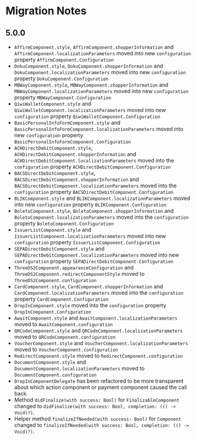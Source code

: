 #  Migration Notes

## 5.0.0

- `AffirmComponent.style`, `AffirmComponent.shopperInformation` and `AffirmComponent.localizationParameters` moved into new `configuration` property `AffirmComponent.Configuration`
- `DokuComponent.style`, `DokuComponent.shopperInformation` and `DokuComponent.localizationParameters` moved into new `configuration` property `DokuComponent.Configuration`
- `MBWayComponent.style`, `MBWayComponent.shopperInformation` and `MBWayComponent.localizationParameters` moved into new `configuration` property `MBWayComponent.Configuration`
- `QiwiWalletComponent.style` and `QiwiWalletComponent.localizationParameters` moved into new `configuration` property `QiwiWalletComponent.Configuration`
- `BasicPersonalInfoFormComponent.style` and `BasicPersonalInfoFormComponent.localizationParameters` moved into new `configuration` property `BasicPersonalInfoFormComponent.Configuration`
- `ACHDirectDebitComponent.style`, `ACHDirectDebitComponent.shopperInformation` and `ACHDirectDebitComponent.localizationParameters` moved into the `configuration` property `ACHDirectDebitComponent.Configuration`
- `BACSDirectDebitComponent.style`, `BACSDirectDebitComponent.shopperInformation` and `BACSDirectDebitComponent.localizationParameters` moved into the `configuration` property `BACSDirectDebitComponent.Configuration`
- `BLIKComponent.style` and `BLIKComponent.localizationParameters` moved into new `configuration` property `BLIKComponent.Configuration`
- `BoletoComponent.style`, `BoletoComponent.shopperInformation` and `BoletoComponent.localizationParameters` moved into the `configuration` property `BoletoComponent.Configuration`
- `IssuerListComponent.style` and `IssuerListComponent.localizationParameters` moved into new `configuration` property `IssuerListComponent.Configuration`
- `SEPADirectDebitComponent.style` and `SEPADirectDebitComponent.localizationParameters` moved into new `configuration` property `SEPADirectDebitComponent.Configuration`
- `ThreeDS2Component.appearanceConfiguration` and `ThreeDS2Component.redirectComponentStyle` moved to `ThreeDS2Component.configuration`
- `CardComponent.style`, `CardComponent.shopperInformation` and `CardComponent.localizationParameters` moved into the `configuration` property `CardComponent.Configuration`
- `DropInComponent.style` moved into the `configuration` property `DropInComponent.Configuration`
- `AwaitComponent.style` and `AwaitComponent.localizationParameters` moved to `AwaitComponent.configuration`
- `QRCodeComponent.style` and `QRCodeComponent.localizationParameters` moved to `QRCodeComponent.configuration`
- `VoucherComponent.style` and `VoucherComponent.localizationParameters` moved to `VoucherComponent.configuration`
- `RedirectComponent.style` moved to `RedirectComponent.configuration`
- `DocumentComponent.style` and `DocumentComponent.localizationParameters` moved to `DocumentComponent.configuration`
- `DropInComponentDelegate` has been refactored to be more transparent about which action component or payment component caused the call back.
- Method `didFinalize(with success: Bool)` for `FinalizableComponent` changed to `didFinalize(with success: Bool, completion: (() -> Void)?)`.
- Helper method `finalizeIfNeeded(with success: Bool)` for `Component` changed to `finalizeIfNeeded(with success: Bool, completion: (() -> Void)?)`.
